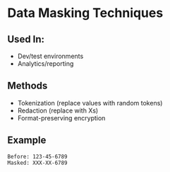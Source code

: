 # Data Masking Techniques

## Used In:
- Dev/test environments
- Analytics/reporting

## Methods
- Tokenization (replace values with random tokens)
- Redaction (replace with Xs)
- Format-preserving encryption

## Example
```text
Before: 123-45-6789
Masked: XXX-XX-6789
